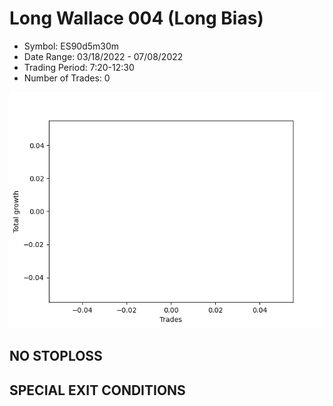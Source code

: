 # Long Wallace 004 (Long Bias)
- Symbol: ES90d5m30m
- Date Range: 03/18/2022 - 07/08/2022
- Trading Period: 7:20-12:30
- Number of Trades: 0

![Plot](LongWallace004ES90d5m30m(LongBias).png)
## NO STOPLOSS









## SPECIAL EXIT CONDITIONS 
